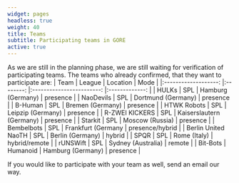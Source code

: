 ```yaml
---
widget: pages
headless: true
weight: 40
title: Teams
subtitle: Participating teams in GORE
active: true
---
```

As we are still in the planning phase, we are still waiting for verification of participating teams. 
The teams who already confirmed, that they want to participate are:
|         Team        	|  League  	|         Location         	|      Mode     	|
|:-------------------:	|:--------:	|:------------------------:	|:-------------:	|
|        HULKs        	|    SPL   	|     Hamburg (Germany)    	|    presence   	|
|      NaoDevils      	|    SPL   	|    Dortmund (Germany)    	|    presence   	|
|       B-Human       	|    SPL   	|     Bremen (Germany)     	|    presence   	|
|     HTWK Robots     	|    SPL   	|     Leipzip (Germany)    	|    presence   	|
|    R-ZWEI KICKERS   	|    SPL   	| Kaiserslautern (Germany) 	|    presence   	|
|       Starkit       	|    SPL   	|      Moscow (Russia)     	|    presence   	|
|      Bembelbots      	|    SPL   	|    Frankfurt (Germany    	| presence/hybrid	|
| Berlin United NaoTH 	|    SPL   	|     Berlin (Germany)     	|     hybrid    	|
|         SPQR        	|    SPL   	|       Rome (Italy)       	| hybrid/remote 	|
|       rUNSWift      	|    SPL   	|    Sydney (Australia)    	|     remote    	|
|       Bit-Bots      	| Humanoid 	|     Hamburg (Germany)    	|    presence   	|

If you would like to participate with your team as well, send an email our way.
